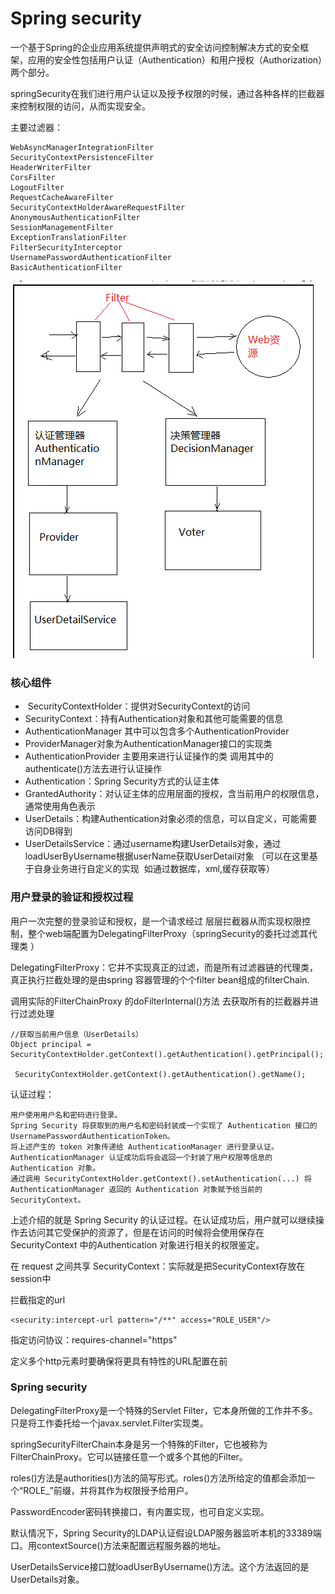 # Spring security 

一个基于Spring的企业应用系统提供声明式的安全访问控制解决方式的安全框架，应用的安全性包括用户认证（Authentication）和用户授权（Authorization）两个部分。

springSecurity在我们进行用户认证以及授予权限的时候，通过各种各样的拦截器来控制权限的访问，从而实现安全。


主要过滤器：

	WebAsyncManagerIntegrationFilter 
	SecurityContextPersistenceFilter 
	HeaderWriterFilter 
	CorsFilter 
	LogoutFilter
	RequestCacheAwareFilter
	SecurityContextHolderAwareRequestFilter
	AnonymousAuthenticationFilter
	SessionManagementFilter
	ExceptionTranslationFilter
	FilterSecurityInterceptor
	UsernamePasswordAuthenticationFilter
	BasicAuthenticationFilter


![](./img/b.PNG)

### 核心组件

-  SecurityContextHolder：提供对SecurityContext的访问
-  SecurityContext：持有Authentication对象和其他可能需要的信息
-  AuthenticationManager 其中可以包含多个AuthenticationProvider
-  ProviderManager对象为AuthenticationManager接口的实现类
-  AuthenticationProvider 主要用来进行认证操作的类 调用其中的authenticate()方法去进行认证操作
- Authentication：Spring Security方式的认证主体
- GrantedAuthority：对认证主体的应用层面的授权，含当前用户的权限信息，通常使用角色表示
- UserDetails：构建Authentication对象必须的信息，可以自定义，可能需要访问DB得到
- UserDetailsService：通过username构建UserDetails对象，通过loadUserByUsername根据userName获取UserDetail对象 （可以在这里基于自身业务进行自定义的实现  如通过数据库，xml,缓存获取等）        


### 用户登录的验证和授权过程

用户一次完整的登录验证和授权，是一个请求经过 层层拦截器从而实现权限控制，整个web端配置为DelegatingFilterProxy（springSecurity的委托过滤其代理类 ）

DelegatingFilterProxy：它并不实现真正的过滤，而是所有过滤器链的代理类，真正执行拦截处理的是由spring 容器管理的个个filter bean组成的filterChain.

调用实际的FilterChainProxy 的doFilterInternal()方法 去获取所有的拦截器并进行过滤处理


    //获取当前用户信息（UserDetails）
	Object principal = SecurityContextHolder.getContext().getAuthentication().getPrincipal();

     SecurityContextHolder.getContext().getAuthentication().getName();



认证过程：

	用户使用用户名和密码进行登录。
	Spring Security 将获取到的用户名和密码封装成一个实现了 Authentication 接口的 UsernamePasswordAuthenticationToken。
	将上述产生的 token 对象传递给 AuthenticationManager 进行登录认证。
	AuthenticationManager 认证成功后将会返回一个封装了用户权限等信息的 Authentication 对象。
	通过调用 SecurityContextHolder.getContext().setAuthentication(...) 将 AuthenticationManager 返回的 Authentication 对象赋予给当前的 SecurityContext。

上述介绍的就是 Spring Security 的认证过程。在认证成功后，用户就可以继续操作去访问其它受保护的资源了，但是在访问的时候将会使用保存在 SecurityContext 中的Authentication 对象进行相关的权限鉴定。


在 request 之间共享 SecurityContext：实际就是把SecurityContext存放在session中


拦截指定的url

    <security:intercept-url pattern="/**" access="ROLE_USER"/>

指定访问协议：requires-channel="https"

定义多个http元素时要确保将更具有特性的URL配置在前


### Spring  security

DelegatingFilterProxy是一个特殊的Servlet Filter，它本身所做的工作并不多。只是将工作委托给一个javax.servlet.Filter实现类。

springSecurityFilterChain本身是另一个特殊的Filter，它也被称为FilterChainProxy。它可以链接任意一个或多个其他的Filter。

roles()方法是authorities()方法的简写形式。roles()方法所给定的值都会添加一个“ROLE_”前缀，并将其作为权限授予给用户。

PasswordEncoder密码转换接口，有内置实现，也可自定义实现。


默认情况下，Spring Security的LDAP认证假设LDAP服务器监听本机的33389端口。用contextSource()方法来配置远程服务器的地址。

UserDetailsService接口就loadUserByUsername()方法。这个方法返回的是UserDetails对象。





